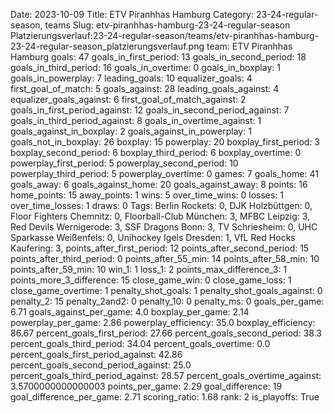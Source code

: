 Date: 2023-10-09
Title: ETV Piranhhas Hamburg
Category: 23-24-regular-season, teams
Slug: etv-piranhhas-hamburg-23-24-regular-season
Platzierungsverlauf:23-24-regular-season/teams/etv-piranhhas-hamburg-23-24-regular-season_platzierungsverlauf.png
team: ETV Piranhhas Hamburg
goals: 47
goals_in_first_period: 13
goals_in_second_period: 18
goals_in_third_period: 16
goals_in_overtime: 0
goals_in_boxplay: 1
goals_in_powerplay: 7
leading_goals: 10
equalizer_goals: 4
first_goal_of_match: 5
goals_against: 28
leading_goals_against: 4
equalizer_goals_against: 6
first_goal_of_match_against: 2
goals_in_first_period_against: 12
goals_in_second_period_against: 7
goals_in_third_period_against: 8
goals_in_overtime_against: 1
goals_against_in_boxplay: 2
goals_against_in_powerplay: 1
goals_not_in_boxplay: 26
boxplay: 15
powerplay: 20
boxplay_first_period: 3
boxplay_second_period: 6
boxplay_third_period: 6
boxplay_overtime: 0
powerplay_first_period: 5
powerplay_second_period: 10
powerplay_third_period: 5
powerplay_overtime: 0
games: 7
goals_home: 41
goals_away: 6
goals_against_home: 20
goals_against_away: 8
points: 16
home_points: 15
away_points: 1
wins: 5
over_time_wins: 0
losses: 1
over_time_losses: 1
draws: 0
Tags:  Berlin Rockets: 0,  DJK Holzbüttgen: 0,  Floor Fighters Chemnitz: 0,  Floorball-Club München: 3,  MFBC Leipzig: 3,  Red Devils Wernigerode: 3,  SSF Dragons Bonn: 3,  TV Schriesheim: 0,  UHC Sparkasse Weißenfels: 0,  Unihockey Igels Dresden: 1,  VfL Red Hocks Kaufering: 3,
points_after_first_period: 12
points_after_second_period: 15
points_after_third_period: 0
points_after_55_min: 14
points_after_58_min: 10
points_after_59_min: 10
win_1: 1
loss_1: 2
points_max_difference_3: 1
points_more_3_difference: 15
close_game_win: 0
close_game_loss: 1
close_game_overtime: 1
penalty_shot_goals: 1
penalty_shot_goals_against: 0
penalty_2: 15
penalty_2and2: 0
penalty_10: 0
penalty_ms: 0
goals_per_game: 6.71
goals_against_per_game: 4.0
boxplay_per_game: 2.14
powerplay_per_game: 2.86
powerplay_efficiency: 35.0
boxplay_efficiency: 86.67
percent_goals_first_period: 27.66
percent_goals_second_period: 38.3
percent_goals_third_period: 34.04
percent_goals_overtime: 0.0
percent_goals_first_period_against: 42.86
percent_goals_second_period_against: 25.0
percent_goals_third_period_against: 28.57
percent_goals_overtime_against: 3.5700000000000003
points_per_game: 2.29
goal_difference: 19
goal_difference_per_game: 2.71
scoring_ratio: 1.68
rank: 2
is_playoffs: True
